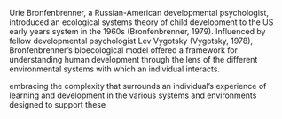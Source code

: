 Urie Bronfenbrenner, a Russian-American developmental psychologist, introduced an ecological systems theory of child development to the US early years system in the 1960s (Bronfenbrenner, 1979). Influenced by fellow developmental psychologist Lev Vygotsky (Vygotsky, 1978), Bronfenbrenner’s bioecological model offered a framework for understanding human development through the lens of the different environmental systems with which an individual interacts.

embracing the complexity that surrounds an individual’s experience of learning and development in the various systems and environments designed to support these